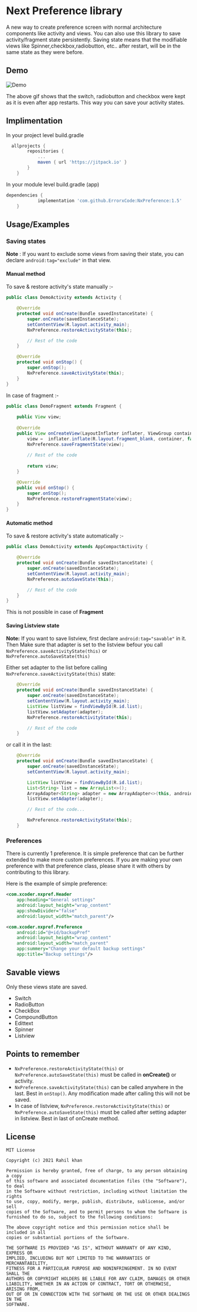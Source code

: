 # Next Preference library
A new way to create preference screen with normal architecture components like activity and views. You can also use this library to save activity/fragment state persistently. Saving state means that the modifiable views like Spinner,checkbox,radiobutton, etc.. after restart, will be in the same state as they were before. 


## Demo

![Demo](/demo.gif)

The above gif shows that the switch, radiobutton and checkbox were kept as it is even after app restarts. This way you can save your activity states.
## Implimentation

In your project level build.gradle
```groovy
  allprojects {
		repositories {
			...
			maven { url 'https://jitpack.io' }
		}
	}
```
In your module level build.gradle (app)
```groovy
dependencies {
	        implementation 'com.github.ErrorxCode:NxPreference:1.5'
	}
```


## Usage/Examples

### Saving states
**Note** : If you want to exclude some views from saving their state, you can declare `android:tag="exclude"` in that view.

#### Manual method
To save & restore activity's state manually :-
```java
public class DemoActivity extends Activity {

    @Override
    protected void onCreate(Bundle savedInstanceState) {
        super.onCreate(savedInstanceState);
        setContentView(R.layout.activity_main);
        NxPreference.restoreActivityState(this);

        // Rest of the code
    }

    @Override
    protected void onStop() {
        super.onStop();
        NxPreference.saveActivityState(this);
    }
}
```

In case of fragment :-
```java
public class DemoFragment extends Fragment {
    
    public View view;
    
    @Override
    public View onCreateView(LayoutInflater inflater, ViewGroup container, Bundle savedInstanceState) {
        view =  inflater.inflate(R.layout.fragment_blank, container, false);
        NxPreference.saveFragmentState(view);
        
        // Rest of the code
        
        return view;
    }

    @Override
    public void onStop() {
        super.onStop();
        NxPreference.restoreFragmentState(view);
    }
}
```
#### Automatic method
To save & restore activity's state automatically :-
```java
public class DemoActivity extends AppCompactActivity {

    @Override
    protected void onCreate(Bundle savedInstanceState) {
        super.onCreate(savedInstanceState);
        setContentView(R.layout.activity_main);
        NxPreference.autoSaveState(this);

        // Rest of the code
    }
}
```
This is not possible in case of **Fragment**

#### Saving Listview state
**Note:** If you want to save listview, first declare `android:tag="savable"` in it. Then Make sure that adapter is set to the listview befour you call
`NxPreference.saveActivityState(this)` or `NxPreference.autoSaveState(this)`

Either set adapter to the list before calling ` NxPreference.saveActivityState(this)` state:
```java
    @Override
    protected void onCreate(Bundle savedInstanceState) {
        super.onCreate(savedInstanceState);
        setContentView(R.layout.activity_main);
        ListView listView = findViewById(R.id.list);
        listView.setAdapter(adapter);
        NxPreference.restoreActivityState(this);

        // Rest of the code
    }
```
or call it in the last:
```java
    @Override
    protected void onCreate(Bundle savedInstanceState) {
        super.onCreate(savedInstanceState);
        setContentView(R.layout.activity_main);

        ListView listView = findViewById(R.id.list);
        List<String> list = new ArrayList<>();
        ArrayAdapter<String> adapter = new ArrayAdapter<>(this, android.R.layout.simple_list_item_1,list);
        listView.setAdapter(adapter);

        // Rest of the code...

        NxPreference.restoreActivityState(this);
    }
```

### Preferences
There is currently 1 preference. It is simple preference that can be further extended to make more custom preferences.
If you are making your own preference with that preference class, please share it with others by contributing to this library.

Here is the example of simple preference:
```xml
<com.xcoder.nxpref.Header
    app:heading="General settings"
    android:layout_height="wrap_content"
    app:showDivider="false"
    android:layout_width="match_parent"/>

<com.xcoder.nxpref.Preference 
    android:id="@+id/backupPref"
    android:layout_height="wrap_content"
    android:layout_width="match_parent"
    app:summery="Change your default backup settings"
    app:title="Backup settings"/>
```

## Savable views
Only these views state are saved.

- Switch
- RadioButton
- CheckBox
- CompoundButton
- Edittext
- Spinner
- Listview

## Points to remember
- `NxPreference.restoreActivityState(this)` or `NxPreference.autoSaveState(this)` must be called in **onCreate()** or activity.
- `NxPreference.saveActivityState(this)` can be called anywhere in the last. Best in `onStop()`. Any modification made after calling this will not be saved. 
- In case of listview, `NxPreference.restoreActivityState(this)` or `NxPreference.autoSaveState(this)` must be called after setting adapter in listview. Best in last of onCreate method.



  
## License

```
MIT License

Copyright (c) 2021 Rahil khan

Permission is hereby granted, free of charge, to any person obtaining a copy
of this software and associated documentation files (the "Software"), to deal
in the Software without restriction, including without limitation the rights
to use, copy, modify, merge, publish, distribute, sublicense, and/or sell
copies of the Software, and to permit persons to whom the Software is
furnished to do so, subject to the following conditions:

The above copyright notice and this permission notice shall be included in all
copies or substantial portions of the Software.

THE SOFTWARE IS PROVIDED "AS IS", WITHOUT WARRANTY OF ANY KIND, EXPRESS OR
IMPLIED, INCLUDING BUT NOT LIMITED TO THE WARRANTIES OF MERCHANTABILITY,
FITNESS FOR A PARTICULAR PURPOSE AND NONINFRINGEMENT. IN NO EVENT SHALL THE
AUTHORS OR COPYRIGHT HOLDERS BE LIABLE FOR ANY CLAIM, DAMAGES OR OTHER
LIABILITY, WHETHER IN AN ACTION OF CONTRACT, TORT OR OTHERWISE, ARISING FROM,
OUT OF OR IN CONNECTION WITH THE SOFTWARE OR THE USE OR OTHER DEALINGS IN THE
SOFTWARE.

```

  
